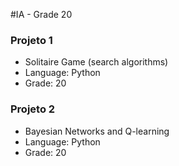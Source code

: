 #IA - Grade 20

### Projeto 1
* Solitaire Game (search algorithms)
* Language: Python
* Grade: 20

### Projeto 2
* Bayesian Networks and Q-learning
* Language: Python
* Grade: 20